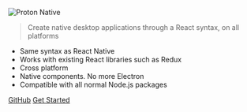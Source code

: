 ![Proton Native](http://protonnative-af51.kxcdn.com/SVG/Artboard%201.svg)

> Create native desktop applications through a React syntax, on all platforms

- Same syntax as React Native
- Works with existing React libraries such as Redux
- Cross platform
- Native components. No more Electron
- Compatible with all normal Node.js packages

[GitHub](https://github.com/kusti8/proton-native)
[Get Started](#Proton-Native)